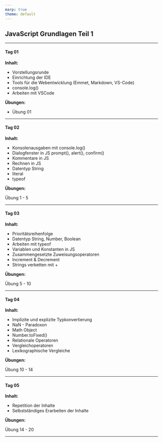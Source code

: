 ```yaml
---
marp: true
theme: default
---
```


## JavaScript Grundlagen Teil 1

---

#### Tag 01

**Inhalt:**

- Vorstellungsrunde
- Einrichtung der IDE
- Tools für die Webentwicklung (Emmet, Markdown, VS-Code)
- console.log()
- Arbeiten mit VSCode

**Übungen:**

- Übung 01

---

#### Tag 02

**Inhalt:**

- Konsolenausgaben mit console.log()
- Dialogfenster in JS prompt(), alert(), confirm()
- Kommentare in JS
- Rechnen in JS
- Datentyp String
- literal
- typeof

**Übungen:**

Übung 1 - 5

---

#### Tag 03

**Inhalt:**

- Prioritätsreihenfolge
- Datentyp String, Number, Boolean
- Arbeiten mit typeof
- Variablen und Konstanten in JS
- Zusammengesetzte Zuweisungsoperatoren
- Increment & Decrement
- Strings verketten mit +

**Übungen:**

Übung 5 - 10

---

#### Tag 04

**Inhalt:**

- Implizite und explizite Typkonvertierung
- NaN - Paradoxon
- Math Object
- Number.toFixed()
- Relationale Operatoren
- Vergleichoperatoren
- Lexikographische Vergleiche

**Übungen:**

Übung 10 - 14

---

#### Tag 05

**Inhalt:**

- Repetition der Inhalte
- Selbstständiges Erarbeiten der Inhalte

**Übungen:**

Übung 14 - 20

---
